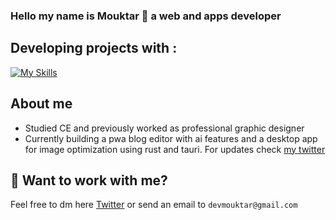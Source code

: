 ### Hello my name is Mouktar 🔮 a web and apps developer

## Developing projects with : 
[![My Skills](https://skillicons.dev/icons?i=html,css,js,ts,astro,react,tauri,vite,tailwind,nodejs,sqlite,postgres)](https://twitter.com/mouktardev)

## About me
- Studied CE and previously worked as professional graphic designer 
- Currently building a pwa blog editor with ai features and a desktop app for image optimization using rust and tauri. For updates check [my twitter](https://twitter.com/mouktardev)


## 👀 Want to work with me?
Feel free to dm here [Twitter](https://twitter.com/mouktardev) or send an email to `devmouktar@gmail.com`
